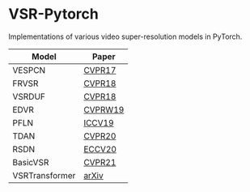 # VSR-Pytorch

Implementations of various video super-resolution models in PyTorch.

| Model          | Paper                                                                                                                                                                                           |
|----------------|-------------------------------------------------------------------------------------------------------------------------------------------------------------------------------------------------|
| VESPCN         | [CVPR17](https://openaccess.thecvf.com/content_cvpr_2017/papers/Caballero_Real-Time_Video_Super-Resolution_CVPR_2017_paper.pdf)                                                                 |
| FRVSR          | [CVPR18](https://openaccess.thecvf.com/content_cvpr_2018/papers/Sajjadi_Frame-Recurrent_Video_Super-Resolution_CVPR_2018_paper.pdf)                                                             |
| VSRDUF         | [CVPR18](https://openaccess.thecvf.com/content_cvpr_2018/papers/Jo_Deep_Video_Super-Resolution_CVPR_2018_paper.pdf)                                                                             |
| EDVR           | [CVPRW19](https://openaccess.thecvf.com/content_CVPRW_2019/papers/NTIRE/Wang_EDVR_Video_Restoration_With_Enhanced_Deformable_Convolutional_Networks_CVPRW_2019_paper.pdf)                       |
| PFLN           | [ICCV19](https://openaccess.thecvf.com/content_ICCV_2019/papers/Yi_Progressive_Fusion_Video_Super-Resolution_Network_via_Exploiting_Non-Local_Spatio-Temporal_Correlations_ICCV_2019_paper.pdf) |
| TDAN           | [CVPR20](https://openaccess.thecvf.com/content_CVPR_2020/papers/Tian_TDAN_Temporally-Deformable_Alignment_Network_for_Video_Super-Resolution_CVPR_2020_paper.pdf)                               |
| RSDN           | [ECCV20](https://www.ecva.net/papers/eccv_2020/papers_ECCV/papers/123570630.pdf)                                                                                                                |
| BasicVSR       | [CVPR21](https://openaccess.thecvf.com/content/CVPR2021/papers/Chan_BasicVSR_The_Search_for_Essential_Components_in_Video_Super-Resolution_and_CVPR_2021_paper.pdf)                                                                                                                                                                                      |
| VSRTransformer | [arXiv](https://arxiv.org/pdf/2106.06847)                                                                                                                                                       |

